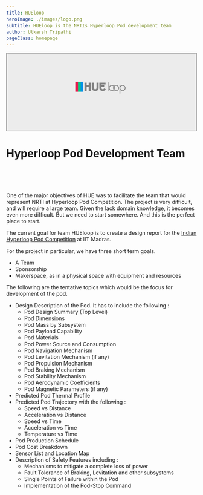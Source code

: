```yaml
---
title: HUEloop
heroImage: ./images/logo.png
subtitle: HUEloop is the NRTIs Hyperloop Pod development team 
author: Utkarsh Tripathi
pageClass: homepage
---
```

<center>
<img class="hueloop_hero" src="./cover.png">
<img class="hueloop_hero_mobile" src="./cover_mobile.png" width="250px">
</center>
<blogPage><h1 style="height:100px;">Hyperloop Pod Development Team</h1>

<p>

One of the major objectives of HUE was to facilitate the team that would represent NRTI at Hyperloop Pod Competition. The project is very difficult, and will require a large team. Given the lack domain knowledge, it becomes even more difficult. But we need to start somewhere. And this is the perfect place to start.

The current goal for team HUEloop is to create a design report for the <a href="https://ihpc2020.web.app/">Indian Hyperloop Pod Competition</a> at IIT Madras. 

For the project in particular, we have three short term goals.

- A Team
- Sponsorship
- Makerspace, as in a physical space with equipment and resources

The following are the tentative topics which would be the focus for development of the pod.

- Design Description of the Pod.  It has to include the following : 
    - Pod Design Summary (Top Level)
    - Pod Dimensions
    - Pod Mass by Subsystem
    - Pod Payload Capability
    - Pod Materials
    - Pod Power Source and Consumption
    - Pod Navigation Mechanism
    - Pod Levitation Mechanism (if any)
    - Pod Propulsion Mechanism
    - Pod Braking Mechanism
    - Pod Stability Mechanism
    - Pod Aerodynamic Coefficients
    - Pod Magnetic Parameters (if any)
- Predicted Pod Thermal Profile
- Predicted Pod Trajectory with the following :
    - Speed vs Distance
    - Acceleration vs Distance
    - Speed vs Time
    - Acceleration vs Time
    - Temperature vs Time
- Pod Production Schedule
- Pod Cost Breakdown
- Sensor List and Location Map
- Description of Safety Features including :
    - Mechanisms to mitigate a complete loss of power
    - Fault Tolerance of Braking, Levitation and other subsystems
    - Single Points of Failure within the Pod
    - Implementation of the Pod-Stop Command

</p>
</blogPage>



<style>
    .hueloop_hero{
        width: 100vw;
    }
    .hueloop_hero_mobile{
        display: none;
    }
    @media only screen and (max-width: 600px) {
        .hueloop_hero_mobile{
            margin-top: 20vh;
            display: block;
        }
        .hueloop_hero{
           display: none;
    }
    }
</style>

